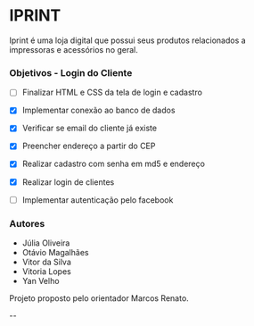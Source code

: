 # IPRINT


Iprint é uma loja digital que possui seus produtos relacionados a impressoras e acessórios no geral.


### Objetivos - Login do Cliente
- [ ] Finalizar HTML e CSS da tela de login e cadastro
- [x] Implementar conexão ao banco de dados
- [x] Verificar se email do cliente já existe
- [X] Preencher endereço a partir do CEP
- [x] Realizar cadastro com senha em md5 e endereço
- [X] Realizar login de clientes
- [ ] Implementar autenticação pelo facebook 


### Autores
- Júlia Oliveira
- Otávio Magalhães
- Vitor da Silva
- Vitoria Lopes
- Yan Velho

Projeto proposto pelo orientador Marcos Renato.  

--
